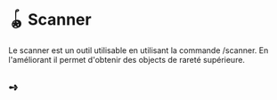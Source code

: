 # 🪀 Scanner
Le scanner est un outil utilisable en utilisant la commande /scanner. En l'améliorant il permet d'obtenir des objects de rareté supérieure.

## **➺** 